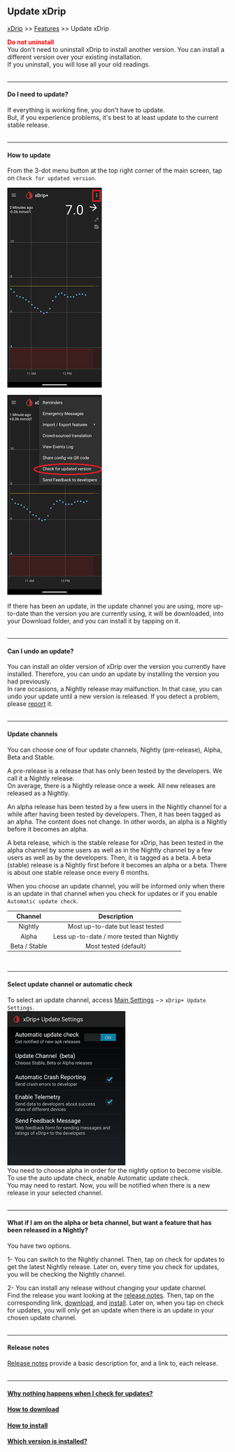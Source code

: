 ## Update xDrip  
[xDrip](../README.md) >> [Features](./Features_page.md) >> Update xDrip    
  
**<span style="color:red">Do not uninstall</span>**  
You don't need to uninstall xDrip to install another version.  You can install a different version over your existing installation.  
If you uninstall, you will lose all your old readings.  
<br/>  

---  

#### **Do I need to update?**  
If everything is working fine, you don't have to update.  
But, if you experience problems, it's best to at least update to the current stable release.  
<br/>  

---  

#### **How to update**  
From the 3-dot menu button at the top right corner of the main screen, tap on `Check for updated version`.  
  
![](./images/3dotMenu.png)  
  
![](./images/CheckForUpdate.png)  
  
If there has been an update, in the update channel you are using, more up-to-date than the version you are currently using, it will be downloaded, into your Download folder, and you can install it by tapping on it.    
<br/>  
  
---  
  
#### **Can I undo an update?**  
You can install an older version of xDrip over the version you currently have installed.  Therefore, you can undo an update by installing the version you had previously.  
In rare occasions, a Nightly release may malfunction.  In that case, you can undo your update until a new version is released.  If you detect a problem, please [report](./Contact.md) it.  
<br/>  
  
---  
  
#### **Update channels**  
You can choose one of four update channels, Nightly (pre-release), Alpha, Beta and Stable.  
  
A pre-release is a release that has only been tested by the developers.  We call it a Nightly release.  
On average, there is a Nightly release once a week.  All new releases are released as a Nightly.  
  
An alpha release has been tested by a few users in the Nightly channel for a while after having been tested by developers.  Then, it has been tagged as an alpha.  The content does not change.  In other words, an alpha is a Nightly before it becomes an alpha.  
  
A beta release, which is the stable release for xDrip, has been tested in the alpha channel by some users as well as in the Nightly channel by a few users as well as by the developers.  Then, it is tagged as a beta.  A beta (stable) release is a Nightly first before it becomes an alpha or a beta.  There is about one stable release once every 6 months.  

When you choose an update channel, you will be informed only when there is an update in that channel when you check for updates or if you enable `Automatic update check`.  
  
| Channel | Description |  
|:--------------:|:-----------: |  
| Nightly        | Most up-to-date but least tested |  
| Alpha          | Less up-to-date / more tested than Nightly |  
| Beta / Stable  | Most tested (default) |  
  
<br/>  
  
---  
  
#### **Select update channel or automatic check**  
To select an update channel, access [Main Settings](./Settings.md) &#8722;> `xDrip+ Update Settings`.  
![](./images/auto_update.png)  
You need to choose alpha in order for the nightly option to become visible.  
To use the auto update check, enable Automatic update check.  
You may need to restart.  Now, you will be notified when there is a new release in your selected channel.  
<br/>  
  
---  

#### **What if I am on the alpha or beta channel, but want a feature that has been released in a Nightly?**  
You have two options.  
  
1- You can switch to the Nightly channel.  Then, tap on check for updates to get the latest Nightly release.  Later on, every time you check for updates, you will be checking the Nightly channel.  
  
2- You can install any release without changing your update channel.  
Find the release you want looking at the [release notes](./ReleaseNotes.md).  Then, tap on the corresponding link, [download](./Download-xDrip.md), and [install](./Install.md).  Later on, when you tap on check for updates, you will only get an update when there is an update in your chosen update channel.  
<br/>  

---  
  
#### **Release notes** 
[Release notes](./ReleaseNotes.md) provide a basic description for, and a link to, each release.  
<br/>  

---  
  
#### [Why nothing happens when I check for updates?](./NoUpdate.md)  
#### [How to download](./Download-xDrip.md)
#### [How to install](./Install.md)  
#### [Which version is installed?](./xDrip-Version.md)
  
